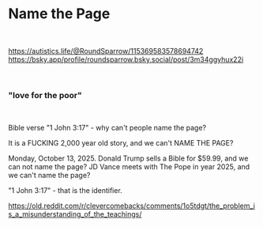 # Name the Page

&nbsp;

https://autistics.life/@RoundSparrow/115369583578694742      
https://bsky.app/profile/roundsparrow.bsky.social/post/3m34ggyhux22i   

&nbsp;

### "love for the poor"

&nbsp;


Bible verse "1 John 3:17" - why can't people name the page?

It is a FUCKING 2,000 year old story, and we can't NAME THE PAGE?

Monday, October 13, 2025. Donald Trump sells a Bible for $59.99, and we can not name the page? JD Vance meets with The Pope in year 2025, and we can't name the page?

"1 John 3:17" - that is the identifier.

https://old.reddit.com/r/clevercomebacks/comments/1o5tdgt/the_problem_is_a_misunderstanding_of_the_teachings/
